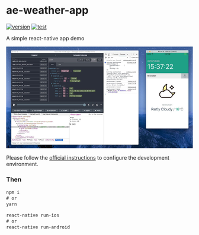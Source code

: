 # ae-weather-app
[![version](https://img.shields.io/badge/version-v0.1.1-blue.svg)](https://github.com/aerycat/ae-weather-app)
[![test](https://travis-ci.org/aerycat/ae-weather-app.svg?branch=master)](https://travis-ci.org/aerycat/ae-weather-app)

A simple react-native app demo

![snapshot](snapshot.jpg "snapshot")

Please follow the [official instructions](https://facebook.github.io/react-native/) to configure the development environment.

### Then
```
npm i
# or
yarn
```
```
react-native run-ios
# or
react-native run-android
```



